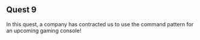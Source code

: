 ## Quest 9

In this quest, a company has contracted us to use the command pattern for an upcoming gaming console!